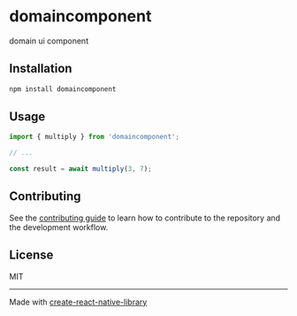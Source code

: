# domaincomponent

domain ui component

## Installation

```sh
npm install domaincomponent
```

## Usage


```js
import { multiply } from 'domaincomponent';

// ...

const result = await multiply(3, 7);
```


## Contributing

See the [contributing guide](CONTRIBUTING.md) to learn how to contribute to the repository and the development workflow.

## License

MIT

---

Made with [create-react-native-library](https://github.com/callstack/react-native-builder-bob)
